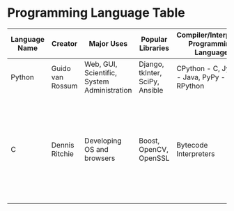 # Programming Language Table

| Language Name | Creator | Major Uses | Popular Libraries | Compiler/Interpreter Programming Language | Jobs and Saleries |
| --- | --- | --- | --- | ---| --- |
| Python | Guido van Rossum | Web, GUI, Scientific, System Administration | Django, tkInter, SciPy, Ansible | CPython - C, Jython - Java, PyPy - RPython | |
| C | Dennis Ritchie | Developing OS and browsers | Boost, OpenCV, OpenSSL | Bytecode Interpreters | Software Developer - $62k/year, Game Programmer - $53k/year, Programming Architect - $85k/year, Backend Developer - $137k/year |

